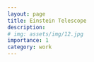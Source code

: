 ```yaml
---
layout: page
title: Einstein Telescope
description: 
# img: assets/img/12.jpg
importance: 1
category: work
---
```


